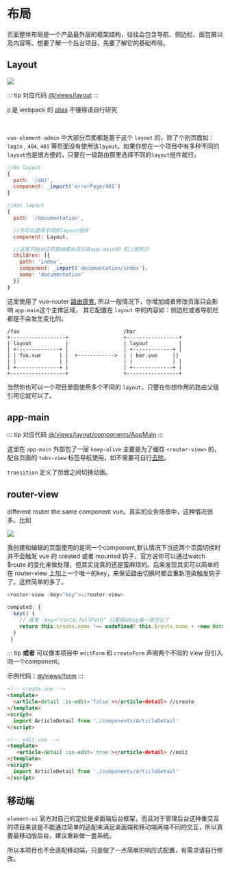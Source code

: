 # 布局
页面整体布局是一个产品最外层的框架结构，往往会包含导航、侧边栏、面包屑以及内容等。想要了解一个后台项目，先要了解它的基础布局。

## Layout
![](https://wpimg.wallstcn.com/7066d74f-12c5-47d6-b6ad-f22b43fec917.png)

::: tip 对应代码
[@/views/layout](https://github.com/PanJiaChen/vue-element-admin/tree/master/src/views/layout)
:::

`@` 是 webpack 的 [alias](https://webpack.js.org/configuration/resolve/#resolve-alias) 不懂得请自行研究

<br>

`vue-element-admin` 中大部分页面都是基于这个 `layout` 的，除了个别页面如： `login` , `404`, `401` 等页面没有使用该`layout`。如果你想在一个项目中有多种不同的`layout`也是很方便的，只要在一级路由那里选择不同的`layout`组件就行。

```js
//No layout
{
  path: '/401',
  component: _import('errorPage/401')
}

//Has layout
{
  path: '/documentation',

  //你可以选择不同的layout组件
  component: Layout,

  //这里开始对应的路由都会显示在app-main中 如上图所示
  children: [{
    path: 'index',
    component: _import('documentation/index'),
    name: 'documentation'
  }]
}
```

这里使用了 vue-router [路由嵌套](https://router.vuejs.org/zh/guide/essentials/nested-routes.html), 所以一般情况下，你增加或者修改页面只会影响 `app-main`这个主体区域， 其它配置在 `layout` 中的内容如：侧边栏或者导航栏都是不会发生变化的。

```
/foo                                  /bar
+------------------+                  +-----------------+
| layout           |                  | layout          |
| +--------------+ |                  | +-------------+ |
| | foo.vue      | |  +------------>  | | bar.vue     ||
| |              | |                  | |             | |
| +--------------+ |                  | +-------------+ |
+------------------+                  +-----------------+
```

当然你也可以一个项目里面使用多个不同的 `layout`，只要在你想作用的路由父级引用它就可以了。


## app-main
::: tip 对应代码
[@/views/layout/components/AppMain](https://github.com/PanJiaChen/vue-element-admin/blob/master/src/views/layout/components/AppMain.vue)
:::

这里在 `app-main` 外部包了一层 `keep-alive` 主要是为了缓存 `<router-view>` 的，配合页面的 `tabs-view` 标签导航使用，如不需要可自行[去除](tags-view.html)。

`transition` 定义了页面之间切换动画。

## router-view
different router the same component vue。真实的业务场景中，这种情况很多。比如

![](https://wpimg.wallstcn.com/ac5047c9-cb75-4415-89e3-9386c42f3ef9.jpeg)

我创建和编辑的页面使用的是同一个component,默认情况下当这两个页面切换时并不会触发 vue 的 created 或者 mounted 钩子，官方说你可以通过watch $route 的变化来做处理，但其实说真的还是蛮麻烦的。后来发现其实可以简单的在 router-view 上加上一个唯一的key，来保证路由切换时都会重新渲染触发钩子了。这样简单的多了。

```js
<router-view :key="key"></router-view>

computed: {
  key() {
    // 或者 :key="route.fullPath" 只要保证key唯一就可以了
    return this.$route.name !== undefined? this.$route.name + +new Date(): this.$route + +new Date()
  }
 }
```
::: tip
**或者** 可以像本项目中 `editForm` 和 `createForm` 声明两个不同的 view 但引入同一个component。

示例代码：[@/views/form](https://github.com/PanJiaChen/vue-element-admin/tree/master/src/views/form)
:::

```html
<!-- create.vue -->
<template>
  <article-detail :is-edit='false'></article-detail> //create
</template>
<script>
  import ArticleDetail from './components/ArticleDetail'
</script>

<!-- edit.vue -->
<template>
   <article-detail :is-edit='true'></article-detail> //edit
</template>
<script>
  import ArticleDetail from './components/ArticleDetail'
</script>
```

>

## 移动端
`element-ui` 官方对自己的定位是桌面端后台框架，而且对于管理后台这种重交互的项目来说是不能通过简单的适配来满足桌面端和移动端两端不同的交互，所以真要最移动版后台，建议重新做一套系统。

所以本项目也不会适配移动端，只是做了一点简单的响应式配置，有需求请自行修改。
